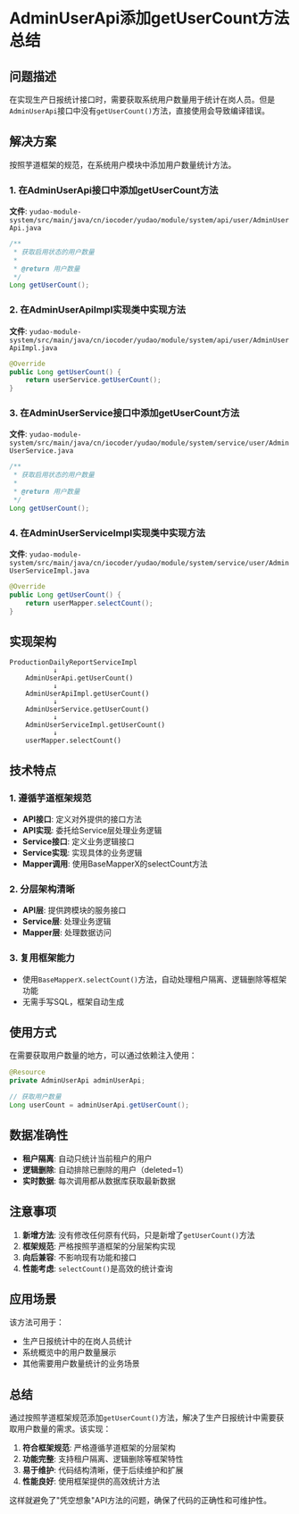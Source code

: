 # AdminUserApi添加getUserCount方法总结

## 问题描述

在实现生产日报统计接口时，需要获取系统用户数量用于统计在岗人员。但是`AdminUserApi`接口中没有`getUserCount()`方法，直接使用会导致编译错误。

## 解决方案

按照芋道框架的规范，在系统用户模块中添加用户数量统计方法。

### 1. 在AdminUserApi接口中添加getUserCount方法

**文件**: `yudao-module-system/src/main/java/cn/iocoder/yudao/module/system/api/user/AdminUserApi.java`

```java
/**
 * 获取启用状态的用户数量
 *
 * @return 用户数量
 */
Long getUserCount();
```

### 2. 在AdminUserApiImpl实现类中实现方法

**文件**: `yudao-module-system/src/main/java/cn/iocoder/yudao/module/system/api/user/AdminUserApiImpl.java`

```java
@Override
public Long getUserCount() {
    return userService.getUserCount();
}
```

### 3. 在AdminUserService接口中添加getUserCount方法

**文件**: `yudao-module-system/src/main/java/cn/iocoder/yudao/module/system/service/user/AdminUserService.java`

```java
/**
 * 获取启用状态的用户数量
 *
 * @return 用户数量
 */
Long getUserCount();
```

### 4. 在AdminUserServiceImpl实现类中实现方法

**文件**: `yudao-module-system/src/main/java/cn/iocoder/yudao/module/system/service/user/AdminUserServiceImpl.java`

```java
@Override
public Long getUserCount() {
    return userMapper.selectCount();
}
```

## 实现架构

```
ProductionDailyReportServiceImpl
           ↓
    AdminUserApi.getUserCount()
           ↓
    AdminUserApiImpl.getUserCount()
           ↓
    AdminUserService.getUserCount()
           ↓
    AdminUserServiceImpl.getUserCount()
           ↓
    userMapper.selectCount()
```

## 技术特点

### 1. 遵循芋道框架规范
- **API接口**: 定义对外提供的接口方法
- **API实现**: 委托给Service层处理业务逻辑
- **Service接口**: 定义业务逻辑接口
- **Service实现**: 实现具体的业务逻辑
- **Mapper调用**: 使用BaseMapperX的selectCount方法

### 2. 分层架构清晰
- **API层**: 提供跨模块的服务接口
- **Service层**: 处理业务逻辑
- **Mapper层**: 处理数据访问

### 3. 复用框架能力
- 使用`BaseMapperX.selectCount()`方法，自动处理租户隔离、逻辑删除等框架功能
- 无需手写SQL，框架自动生成

## 使用方式

在需要获取用户数量的地方，可以通过依赖注入使用：

```java
@Resource
private AdminUserApi adminUserApi;

// 获取用户数量
Long userCount = adminUserApi.getUserCount();
```

## 数据准确性

- **租户隔离**: 自动只统计当前租户的用户
- **逻辑删除**: 自动排除已删除的用户（deleted=1）
- **实时数据**: 每次调用都从数据库获取最新数据

## 注意事项

1. **新增方法**: 没有修改任何原有代码，只是新增了`getUserCount()`方法
2. **框架规范**: 严格按照芋道框架的分层架构实现
3. **向后兼容**: 不影响现有功能和接口
4. **性能考虑**: `selectCount()`是高效的统计查询

## 应用场景

该方法可用于：
- 生产日报统计中的在岗人员统计
- 系统概览中的用户数量展示
- 其他需要用户数量统计的业务场景

## 总结

通过按照芋道框架规范添加`getUserCount()`方法，解决了生产日报统计中需要获取用户数量的需求。该实现：

1. **符合框架规范**: 严格遵循芋道框架的分层架构
2. **功能完整**: 支持租户隔离、逻辑删除等框架特性
3. **易于维护**: 代码结构清晰，便于后续维护和扩展
4. **性能良好**: 使用框架提供的高效统计方法

这样就避免了"凭空想象"API方法的问题，确保了代码的正确性和可维护性。
